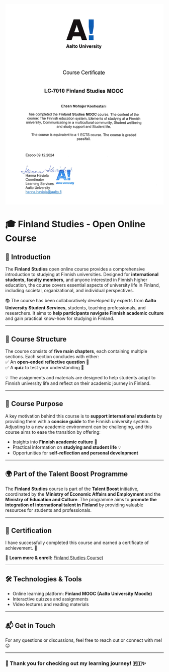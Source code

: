 ![Certificate Screenshot](certificate%20aalto%20(1).png)

# 🎓 Finland Studies - Open Online Course  

## 📌 Introduction  
The **Finland Studies** open online course provides a comprehensive introduction to studying at Finnish universities. Designed for **international students, faculty members**, and anyone interested in Finnish higher education, the course covers essential aspects of university life in Finland, including societal, organizational, and individual perspectives.  

📚 The course has been collaboratively developed by experts from **Aalto University Student Services**, students, teaching professionals, and researchers. It aims to **help participants navigate Finnish academic culture** and gain practical know-how for studying in Finland.  

---

## 📖 Course Structure  
The course consists of **five main chapters**, each containing multiple sections. Each section concludes with either:  
✅ An **open-ended reflective question** 📝  
✅ A **quiz** to test your understanding 🎯  

💡 The assignments and materials are designed to help students adapt to Finnish university life and reflect on their academic journey in Finland.  

---

## 🎯 Course Purpose  
A key motivation behind this course is to **support international students** by providing them with a **concise guide** to the Finnish university system. Adjusting to a new academic environment can be challenging, and this course aims to ease the transition by offering:  
- Insights into **Finnish academic culture** 🏫  
- Practical information on **studying and student life** 💡  
- Opportunities for **self-reflection and personal development**  

---

## 🌍 Part of the Talent Boost Programme  
The **Finland Studies** course is part of the **Talent Boost** initiative, coordinated by the **Ministry of Economic Affairs and Employment** and the **Ministry of Education and Culture**. The programme aims to **promote the integration of international talent in Finland** by providing valuable resources for students and professionals.  

---

## 🏅 Certification  
I have successfully completed this course and earned a certificate of achievement. 🎉  

🔗 **Learn more & enroll:** [Finland Studies Course](https://openlearning.aalto.fi/course/view.php?id=255))  

---

## 🛠️ Technologies & Tools  
- Online learning platform: **Finland MOOC (Aalto University Moodle)**  
- Interactive quizzes and assignments  
- Video lectures and reading materials  

---

## 📬 Get in Touch  
For any questions or discussions, feel free to reach out or connect with me! 😊  

---

### 🚀 Thank you for checking out my learning journey! 🇫🇮✨  

